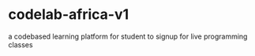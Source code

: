 # codelab-africa-v1
a codebased learning platform for student to signup for live programming classes 
